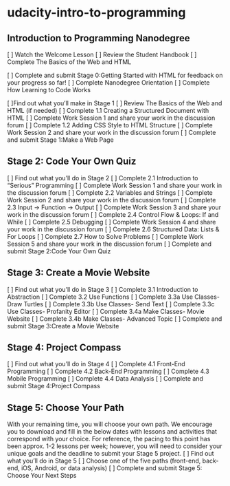 # udacity-intro-to-programming
## Introduction to Programming Nanodegree

[ ] Watch the Welcome Lesson
[ ] Review the Student Handbook
[ ] Complete The Basics of the Web and HTML

[ ] Complete and submit Stage 0:​Getting Started with HTML for feedback
on your progress so far!
[ ] Complete Nanodegree Orientation
[ ] Complete How Learning to Code Works

[ ]Find out what you’ll make in Stage 1
[ ] Review The Basics of the Web and HTML (if needed)
[ ] Complete 1.1 Creating a Structured Document with HTML
[ ] Complete Work Session 1 and share your work in the discussion forum
[ ] Complete 1.2 Adding CSS Style to HTML Structure
[ ] Complete Work Session 2 and share your work in the discussion forum
[ ] Complete and submit Stage 1:​M​ake a Web Page


## Stage 2: Code Your Own Quiz
[ ] Find out what you’ll do in Stage 2
[ ] Complete 2.1 Introduction to “Serious” Programming
[ ] Complete Work Session 1 and share your work in the discussion forum
[ ] Complete 2.2 Variables and Strings
[ ] Complete Work Session 2 and share your work in the discussion forum
[ ] Complete 2.3 Input → Function → Output
[ ] Complete Work Session 3 and share your work in the discussion forum
[ ] Complete 2.4 Control Flow & Loops: If and While
[ ] Complete 2.5 Debugging
[ ] Complete Work Session 4 and share your work in the discussion forum
[ ] Complete 2.6 Structured Data: Lists & For Loops
[ ] Complete 2.7 How to Solve Problems
[ ] Complete Work Session 5 and share your work in the discussion forum
[ ] Complete and submit Stage 2:​Code Your Own Quiz


## Stage 3: Create a Movie Website
[ ] Find out what you’ll do in Stage 3
[ ] Complete 3.1 Introduction to Abstraction
[ ] Complete 3.2 Use Functions
[ ] Complete 3.3a Use Classes- Draw Turtles
[ ] Complete 3.3b Use Classes- Send Text
[ ] Complete 3.3c Use Classes- Profanity Editor
[ ] Complete 3.4a Make Classes- Movie Website
[ ] Complete 3.4b Make Classes- Advanced Topic
[ ] Complete and submit Stage 3:​Create a Movie Website

## Stage 4: Project Compass
[ ] Find out what you’ll do in Stage 4
[ ] Complete 4.1 Front-End Programming
[ ] Complete 4.2 Back-End Programming
[ ] Complete 4.3 Mobile Programming
[ ] Complete 4.4 Data Analysis
[ ] Complete and submit Stage 4:​Project Compass

## Stage 5: Choose Your Path
With your remaining time, you will choose your own path. We encourage you to
download and fill in the below dates with lessons and activities that correspond
with your choice. For reference, the pacing to this point has been approx. 1-2
lessons per week; however, you will need to consider your unique goals and the
deadline to submit your Stage 5 project.
[ ] Find out what you’ll do in Stage 5
[ ] Choose one of the five paths (front-end, back-end, iOS, Android, or data
analysis)
[ ] Complete and submit Stage 5​: Choose Your Next Steps
